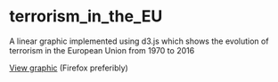 # terrorism_in_the_EU
A linear graphic implemented using d3.js which shows the evolution of terrorism in the European Union from 1970 to 2016

[View graphic](https://pabvald.github.io/terrorism_in_the_EU) (Firefox preferibly)
